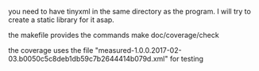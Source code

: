 you need to have tinyxml in the same directory as the program. I will try to create a static library for it asap.

the makefile provides the commands make doc/coverage/check

the coverage uses the file "measured-1.0.0.2017-02-03.b0050c5c8deb1db59c7b2644414b079d.xml" for testing
